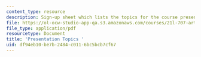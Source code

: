 ```yaml
---
content_type: resource
description: Sign-up sheet which lists the topics for the course presentation assignment.
file: https://ol-ocw-studio-app-qa.s3.amazonaws.com/courses/21l-707-arthurian-literature-and-celtic-colonization-spring-2005/df94eb10be7b2484c0116bc5bcb7cf67_21l707_prese_top.pdf
file_type: application/pdf
resourcetype: Document
title: 'Presentation Topics '
uid: df94eb10-be7b-2484-c011-6bc5bcb7cf67
---
```


